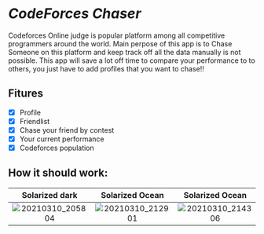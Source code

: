 # *CodeForces Chaser*

Codeforces Online judge is popular platform among all competitive programmers around the world. 
Main perpose of this app is to Chase Someone on this platform and keep track off all the data manually is not possible.
This app will save a lot off time to compare your performance to to others, you just have to add profiles that you want to chase!!

## Fitures

* [x] Profile
* [x] Friendlist
* [x] Chase your friend by contest
* [x] Your current performance
* [x] Codeforces population

## How it should work:

Solarized dark             |  Solarized Ocean|  Solarized Ocean
:-------------------------:|:-------------------------:|:-------------------------:
![20210310_205804](https://user-images.githubusercontent.com/34402268/110666494-96161e00-81f3-11eb-8fa1-bcc8b8f7e78b.gif)  |  ![20210310_212901](https://user-images.githubusercontent.com/34402268/110686033-1f841b00-8209-11eb-8dca-5f0f523700cf.gif) | ![20210310_214306](https://user-images.githubusercontent.com/34402268/110686043-2317a200-8209-11eb-8803-7ff465e53dfd.gif)


